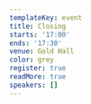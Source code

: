 ```yaml
---
templateKey: event
title: Closing
starts: '17:00'
ends: '17:30'
venue: Gold Hall
color: grey
register: true
readMore: true
speakers: []
---
```

